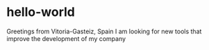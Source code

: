 # hello-world
Greetings from Vitoria-Gasteiz, Spain
I am looking for new tools that improve the development of my company
